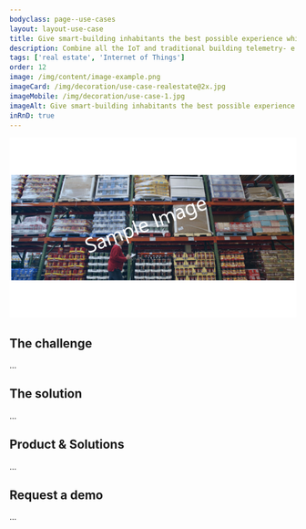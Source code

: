 ```yaml
---
bodyclass: page--use-cases
layout: layout-use-case
title: Give smart-building inhabitants the best possible experience while reducing costs.
description: Combine all the IoT and traditional building telemetry- e.g., sensors, cash registers, environment, security- into one Weaviate to generate a seemingless experience for the inhabitants of an office or factory.
tags: ['real estate', 'Internet of Things']
order: 12
image: /img/content/image-example.png
imageCard: /img/decoration/use-case-realestate@2x.jpg
imageMobile: /img/decoration/use-case-1.jpg
imageAlt: Give smart-building inhabitants the best possible experience while reducing costs.
inRnD: true
---
```

![Give smart-building inhabitants the best possible experience while reducing costs.](/img/sample-usecase.png)

## The challenge

...

## The solution

...

## Product & Solutions

...

## Request a demo

...
